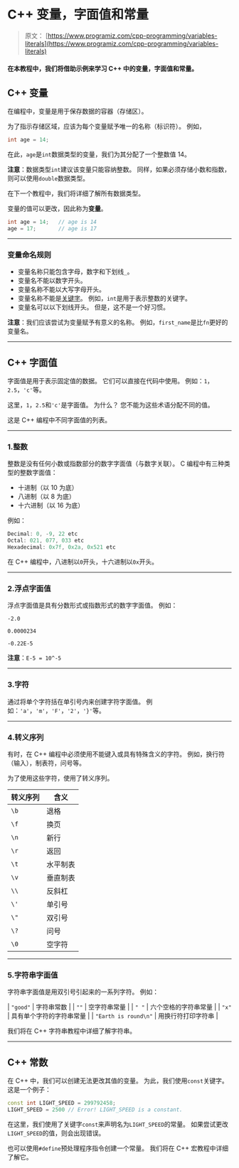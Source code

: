 # C++ 变量，字面值和常量

> 原文： [https://www.programiz.com/cpp-programming/variables-literals](https://www.programiz.com/cpp-programming/variables-literals)

#### 在本教程中，我们将借助示例来学习 C++ 中的变量，字面值和常量。

## C++ 变量

在编程中，变量是用于保存数据的容器（存储区）。

为了指示存储区域，应该为每个变量赋予唯一的名称（标识符）。 例如，

```cpp
int age = 14; 
```

在此，`age`是`int`数据类型的变量，我们为其分配了一个整数值 14。

**注意**：数据类型`int`建议该变量只能容纳整数。 同样，如果必须存储小数和指数，则可以使用`double`数据类型。

在下一个教程中，我们将详细了解所有数据类型。

变量的值可以更改，因此称为**变量**。

```cpp
int age = 14;   // age is 14
age = 17;       // age is 17 
```

* * *

### 变量命名规则

*   变量名称只能包含字母，数字和下划线`_`。
*   变量名不能以数字开头。
*   变量名称不能以大写字母开头。
*   变量名称不能是[关键字](https://www.programiz.com/cpp-programming/keywords-identifiers)。 例如，`int`是用于表示整数的关键字。
*   变量名可以以下划线开头。 但是，这不是一个好习惯。

**注意**：我们应该尝试为变量赋予有意义的名称。 例如，`first_name`是比`fn`更好的变量名。

* * *

## C++ 字面值

字面值是用于表示固定值的数据。 它们可以直接在代码中使用。 例如：`1`，`2.5`，`'c'`等。

这里，`1`，`2.5`和`'c'`是字面值。 为什么？ 您不能为这些术语分配不同的值。

这是 C++ 编程中不同字面值的列表。

* * *

### 1.整数

整数是没有任何小数或指数部分的数字字面值（与数字关联）。 C 编程中有三种类型的整数字面值：

*   十进制（以 10 为底）
*   八进制（以 8 为底）
*   十六进制（以 16 为底）

例如：

```cpp
Decimal: 0, -9, 22 etc
Octal: 021, 077, 033 etc
Hexadecimal: 0x7f, 0x2a, 0x521 etc

```

在 C++ 编程中，八进制以`0`开头，十六进制以`0x`开头。

* * *

### 2.浮点字面值

浮点字面值是具有分数形式或指数形式的数字字面值。 例如：

`-2.0`

`0.0000234`

`-0.22E-5`

**注意**：`E-5 = 10^-5`

* * *

### 3.字符

通过将单个字符括在单引号内来创建字符字面值。 例如：`'a'`，`'m'`，`'F'`，`'2'`，`'}'`等。

* * *

### 4.转义序列

有时，在 C++ 编程中必须使用不能键入或具有特殊含义的字符。 例如，换行符（输入），制表符，问号等。

为了使用这些字符，使用了转义序列。

| 转义序列 | 含义 |
| --- | --- |
| `\b` | 退格 |
| `\f` | 换页 |
| `\n` | 新行 |
| `\r` | 返回 |
| `\t` | 水平制表 |
| `\v` | 垂直制表 |
| `\\` | 反斜杠 |
| `\'` | 单引号 |
| `\"` | 双引号 |
| `\?` | 问号 |
| `\0` | 空字符 |

* * *

### 5.字符串字面值

字符串字面值是用双引号引起来的一系列字符。 例如：

| `"good"` | 字符串常数 |
| `""` | 空字符串常量 |
| `" "` | 六个空格的字符串常量 |
| `"x"` | 具有单个字符的字符串常量 |
| `"Earth is round\n"` | 用换行符打印字符串 |

我们将在 C++ 字符串教程中详细了解字符串。

* * *

## C++ 常数

在 C++ 中，我们可以创建无法更改其值的变量。 为此，我们使用`const`关键字。 这是一个例子：

```cpp
const int LIGHT_SPEED = 299792458;
LIGHT_SPEED = 2500 // Error! LIGHT_SPEED is a constant. 
```

在这里，我们使用了关键字`const`来声明名为`LIGHT_SPEED`的常量。 如果尝试更改`LIGHT_SPEED`的值，则会出现错误。

也可以使用`#define`预处理程序指令创建一个常量。 我们将在 C++ 宏教程中详细了解它。